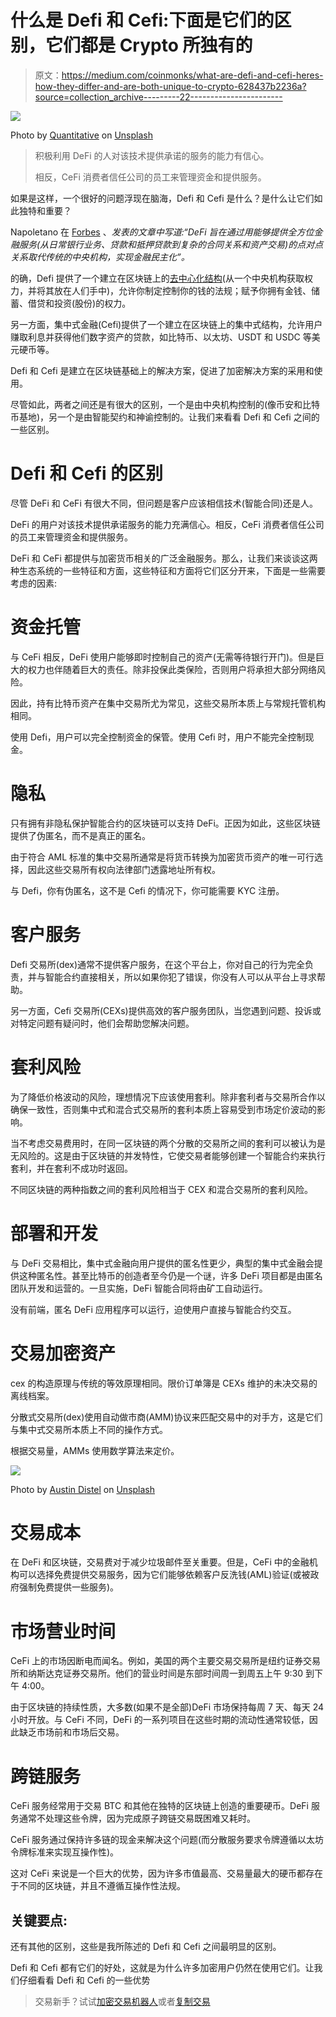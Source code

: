 # 什么是 Defi 和 Cefi:下面是它们的区别，它们都是 Crypto 所独有的

> 原文：<https://medium.com/coinmonks/what-are-defi-and-cefi-heres-how-they-differ-and-are-both-unique-to-crypto-628437b2236a?source=collection_archive---------22----------------------->

![](img/eb3521b48b6c71b218046de76b1722c6.png)

Photo by [Quantitative](https://unsplash.com/@quantitatives?utm_source=unsplash&utm_medium=referral&utm_content=creditCopyText) on [Unsplash](https://unsplash.com/?utm_source=unsplash&utm_medium=referral&utm_content=creditCopyText)

> 积极利用 DeFi 的人对该技术提供承诺的服务的能力有信心。
> 
> 相反，CeFi 消费者信任公司的员工来管理资金和提供服务。

如果是这样，一个很好的问题浮现在脑海，Defi 和 Cefi 是什么？是什么让它们如此独特和重要？

Napoletano 在 [Forbes](https://www.forbes.com/advisor/investing/cryptocurrency/defi-decentralized-finance/) 、*发表的文章中写道:“DeFi 旨在通过用能够提供全方位金融服务(从日常银行业务、贷款和抵押贷款到复杂的合同关系和资产交易)的点对点关系取代传统的中央机构，实现金融民主化”。*

的确，Defi 提供了一个建立在区块链上的[去中心化结构](https://optiimusprime.medium.com/in-decentralised-finance-you-are-your-bank-and-your-banker-c3c088d7159d)(从一个中央机构获取权力，并将其放在人们手中)，允许你制定控制你的钱的法规；赋予你拥有金钱、储蓄、借贷和投资(股份)的权力。

另一方面，集中式金融(Cefi)提供了一个建立在区块链上的集中式结构，允许用户赚取利息并获得他们数字资产的贷款，如比特币、以太坊、USDT 和 USDC 等美元硬币等。

Defi 和 Cefi 是建立在区块链基础上的解决方案，促进了加密解决方案的采用和使用。

尽管如此，两者之间还是有很大的区别，一个是由中央机构控制的(像币安和比特币基地)，另一个是由智能契约和神谕控制的。让我们来看看 Defi 和 Cefi 之间的一些区别。

# Defi 和 Cefi 的区别

尽管 DeFi 和 CeFi 有很大不同，但问题是客户应该相信技术(智能合同)还是人。

DeFi 的用户对该技术提供承诺服务的能力充满信心。相反，CeFi 消费者信任公司的员工来管理资金和提供服务。

DeFi 和 CeFi 都提供与加密货币相关的广泛金融服务。那么，让我们来谈谈这两种生态系统的一些特征和方面，这些特征和方面将它们区分开来，下面是一些需要考虑的因素:

# 资金托管

与 CeFi 相反，DeFi 使用户能够即时控制自己的资产(无需等待银行开门)。但是巨大的权力也伴随着巨大的责任。除非投保此类保险，否则用户将承担大部分网络风险。

因此，持有比特币资产在集中交易所尤为常见，这些交易所本质上与常规托管机构相同。

使用 Defi，用户可以完全控制资金的保管。使用 Cefi 时，用户不能完全控制现金。

# 隐私

只有拥有非隐私保护智能合约的区块链可以支持 DeFi。正因为如此，这些区块链提供了伪匿名，而不是真正的匿名。

由于符合 AML 标准的集中交易所通常是将货币转换为加密货币资产的唯一可行选择，因此这些交易所有权向法律部门透露地址所有权。

与 Defi，你有伪匿名，这不是 Cefi 的情况下，你可能需要 KYC 注册。

# 客户服务

Defi 交易所(dex)通常不提供客户服务，在这个平台上，你对自己的行为完全负责，并与智能合约直接相关，所以如果你犯了错误，你没有人可以从平台上寻求帮助。

另一方面，Cefi 交易所(CEXs)提供高效的客户服务团队，当您遇到问题、投诉或对特定问题有疑问时，他们会帮助您解决问题。

# 套利风险

为了降低价格波动的风险，理想情况下应该使用套利。除非套利者与交易所合作以确保一致性，否则集中式和混合式交易所的套利本质上容易受到市场定价波动的影响。

当不考虑交易费用时，在同一区块链的两个分散的交易所之间的套利可以被认为是无风险的。这是由于区块链的并发特性，它使交易者能够创建一个智能合约来执行套利，并在套利不成功时返回。

不同区块链的两种指数之间的套利风险相当于 CEX 和混合交易所的套利风险。

# 部署和开发

与 DeFi 交易相比，集中式金融向用户提供的匿名性更少，典型的集中式金融会提供这种匿名性。甚至比特币的创造者至今仍是一个谜，许多 DeFi 项目都是由匿名团队开发和运营的。一旦实施，DeFi 智能合同将由矿工自动运行。

没有前端，匿名 DeFi 应用程序可以运行，迫使用户直接与智能合约交互。

# 交易加密资产

cex 的构造原理与传统的等效原理相同。限价订单簿是 CEXs 维护的未决交易的离线档案。

分散式交易所(dex)使用自动做市商(AMM)协议来匹配交易中的对手方，这是它们与集中式交易所本质上不同的操作方式。

根据交易量，AMMs 使用数学算法来定价。

![](img/09bd00158b40d2e5a3305b45e1ceed1e.png)

Photo by [Austin Distel](https://unsplash.com/@austindistel?utm_source=unsplash&utm_medium=referral&utm_content=creditCopyText) on [Unsplash](https://unsplash.com/?utm_source=unsplash&utm_medium=referral&utm_content=creditCopyText)

# 交易成本

在 DeFi 和区块链，交易费对于减少垃圾邮件至关重要。但是，CeFi 中的金融机构可以选择免费提供交易服务，因为它们能够依赖客户反洗钱(AML)验证(或被政府强制免费提供一些服务)。

# 市场营业时间

CeFi 上的市场因断电而闻名。例如，美国的两个主要交易交易所是纽约证券交易所和纳斯达克证券交易所。他们的营业时间是东部时间周一到周五上午 9:30 到下午 4:00。

由于区块链的持续性质，大多数(如果不是全部)DeFi 市场保持每周 7 天、每天 24 小时开放。与 CeFi 不同，DeFi 的一系列项目在这些时期的流动性通常较低，因此缺乏市场前和市场后交易。

# 跨链服务

CeFi 服务经常用于交易 BTC 和其他在独特的区块链上创造的重要硬币。DeFi 服务通常不处理这些令牌，因为完成原子跨链交易既困难又耗时。

CeFi 服务通过保持许多链的现金来解决这个问题(而分散服务要求令牌遵循以太坊令牌标准来实现互操作性)。

这对 CeFi 来说是一个巨大的优势，因为许多市值最高、交易量最大的硬币都存在于不同的区块链，并且不遵循互操作性法规。

## 关键要点:

还有其他的区别，这些是我所陈述的 Defi 和 Cefi 之间最明显的区别。

Defi 和 Cefi 都有它们的好处，这就是为什么许多加密用户仍然在使用它们。让我们仔细看看 Defi 和 Cefi 的一些优势

> 交易新手？试试[加密交易机器人](/coinmonks/crypto-trading-bot-c2ffce8acb2a)或者[复制交易](/coinmonks/top-10-crypto-copy-trading-platforms-for-beginners-d0c37c7d698c)